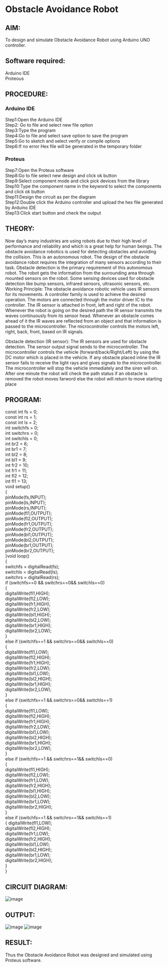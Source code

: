 # Obstacle Avoidance Robot

##  AIM:
To design and simulate Obstacle Avoidance Robot using Arduino UNO controller.

## Software required:
Arduino IDE </br>
Proteous

## PROCEDURE:
### Arduino IDE
Step1:Open the Arduino IDE </br>
Step2: Go to file and select new file option </br>
Step3:Type the program </br>
Step4:Go to file and select save option to save the program </br>
Step5:Go to sketch and select verify or compile options </br>
Step6:If no error Hex file will be generated in the temporary folder </br>
### Proteus
Step7:Open the Proteus software </br>
Step8:Go to file select new design and click ok button </br>
Step9:Select component mode and click pick devices from the library </br>
Step10:Type the component name in the keyword to select the components and click ok button </br>
Step11:Design the circuit as per the diagram </br>
Step12:Double click the Arduino controller and upload the hex file generated by Arduino IDE </br>
Step13:Click start button and check the output

## THEORY:

Now day’s many industries are using robots due to their high level of performance and reliability and which is a great help for human beings. The obstacle avoidance robotics is used for detecting obstacles and avoiding the collision. This is an autonomous robot. The design of the obstacle avoidance robot requires the integration of many sensors according to their task.
Obstacle detection is the primary requirement of this autonomous robot. The robot gets the information from the surrounding area through mounted sensors on the robot. Some sensing devices used for obstacle detection like bump sensors, infrared sensors, ultrasonic sensors, etc.
Working Principle:
The obstacle avoidance robotic vehicle uses IR sensors for its movements. A controller family is used to achieve the desired operation. The motors are connected through the motor driver IC to the controller. The IR sensor is attached in front, left and right of the robot. Whenever the robot is going on the desired path the IR sensor transmits the waves continuously from its sensor head. Whenever an obstacle comes ahead of it the IR waves are reflected from an object and that information is passed to the microcontroller. The microcontroller controls the motors left, right, back, front, based on IR signals. 

Obstacle detection (IR sensor):
The IR sensors are used for obstacle detection. The sensor output signal sends to the microcontroller. The microcontroller controls the vehicle (forward/back/Right/Left) by using the DC motor which is placed in the vehicle. If any obstacle placed inline the IR sensor fails to receive the light rays and gives signals to the microcontroller. The microcontroller will stop the vehicle immediately and the siren will on. After one minute the robot will check the path status if an obstacle is removed the robot moves farword else the robot will return to move starting place


## PROGRAM:
const int fs = 0;</br>
const int rs = 1;</br>
const int ls = 2;</br>
int switchfs = 0;</br>
int switchrs = 0;</br>
int switchls = 0;</br>
int br2 = 6;</br>
int br1 = 7;</br>
int bl2 = 8;</br>
int bl1 = 9;</br>
int fr2 = 10;</br>
int fr1 = 11;</br>
int fl2 = 12;</br>
int fl1 = 13;</br>
void setup()</br>
{</br>
pinMode(fs,INPUT);</br>
pinMode(ls,INPUT);</br>
pinMode(rs,INPUT);</br>
pinMode(fl1,OUTPUT);</br>
pinMode(fl2,OUTPUT);</br>
pinMode(fr1,OUTPUT);</br>
pinMode(fr2,OUTPUT);</br>
pinMode(bl1,OUTPUT);</br>
pinMode(bl2,OUTPUT);</br>
pinMode(br1,OUTPUT);</br>
pinMode(br2,OUTPUT);</br>
}void loop()</br>
{</br>
switchfs = digitalRead(fs);</br>
switchls = digitalRead(ls);</br>
switchrs = digitalRead(rs);</br>
if (switchfs==0 && switchrs==0&& switchls==0)</br>
{</br>
digitalWrite(fl1,HIGH);</br>
digitalWrite(fl2,LOW);</br>
digitalWrite(fr1,HIGH);</br>
digitalWrite(fr2,LOW);</br>
digitalWrite(bl1,HIGH);</br>
digitalWrite(bl2,LOW);</br>
digitalWrite(br1,HIGH);</br>
digitalWrite(br2,LOW);</br>
}</br>
else if (switchfs==1 && switchrs==0&& switchls==0)</br>
{</br>
digitalWrite(fl1,LOW);</br>
digitalWrite(fl2,HIGH);</br>
digitalWrite(fr1,HIGH);</br>
digitalWrite(fr2,LOW);</br>
digitalWrite(bl1,LOW);</br>
digitalWrite(bl2,HIGH);</br>
digitalWrite(br1,HIGH);</br>
digitalWrite(br2,LOW);</br>
}</br>
else if (switchfs==1 && switchrs==0&& switchls==1)</br>
{</br>
digitalWrite(fl1,LOW);</br>
digitalWrite(fl2,HIGH);</br>
digitalWrite(fr1,HIGH);</br>
digitalWrite(fr2,LOW);</br>
digitalWrite(bl1,LOW);</br>
digitalWrite(bl2,HIGH);</br>
digitalWrite(br1,HIGH);</br>
digitalWrite(br2,LOW);</br>
}</br>
else if (switchfs==1 && switchrs==1&& switchls==0)</br>
{</br>
digitalWrite(fl1,HIGH);</br>
digitalWrite(fl2,LOW);</br>
digitalWrite(fr1,LOW);</br>
digitalWrite(fr2,HIGH);</br>
digitalWrite(bl1,HIGH);</br>
digitalWrite(bl2,LOW);</br>
digitalWrite(br1,LOW);</br>
digitalWrite(br2,HIGH);</br>
}</br>
else if (switchfs==1 && switchrs==1&& switchls==1)</br>
{ digitalWrite(fl1,LOW);</br>
digitalWrite(fl2,HIGH);</br>
digitalWrite(fr1,LOW);</br>
digitalWrite(fr2,HIGH);</br>
digitalWrite(bl1,LOW);</br>
digitalWrite(bl2,HIGH);</br>
digitalWrite(br1,LOW);</br>
digitalWrite(br2,HIGH);</br>
}</br>
}</br>
## CIRCUIT DIAGRAM:
![image](https://github.com/AMANKUMAR2541/Obstacle-Avoidance-Robot-/assets/132323363/1b81d3af-0aec-4a69-821e-3f7075627dcf)

## OUTPUT:
![image](https://github.com/AMANKUMAR2541/Obstacle-Avoidance-Robot-/assets/132323363/9c9175cd-0697-413d-bb88-0fd0c79ca90d)
![image](https://github.com/AMANKUMAR2541/Obstacle-Avoidance-Robot-/assets/132323363/b1724181-3332-4e26-9c7b-f67d018dc7d3)

## RESULT:
Thus the Obstacle Avoidance Robot was designed and simulated using Proteus software.
